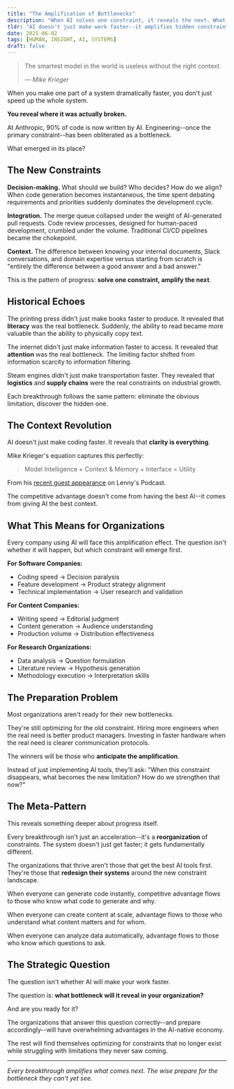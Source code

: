 ```yaml
---
title: "The Amplification of Bottlenecks"
description: "When AI solves one constraint, it reveals the next. What bottleneck will emerge when coding stops being the limitation?"
tldr: "AI doesn't just make work faster--it amplifies hidden constraints. At Anthropic, eliminating coding bottlenecks revealed decision-making, integration, and context as the real limitations. Every breakthrough follows this pattern: solve one constraint, amplify the next."
date: 2025-06-02
tags: [HUMAN, INSIGHT, AI, SYSTEMS]
draft: false
---
```


<blockquote class="featured-quote primary">
    <p>The smartest model in the world is useless without the right context.</p>
    <cite>— Mike Krieger</cite>
</blockquote>

When you make one part of a system dramatically faster, you don't just speed up the whole system.

**You reveal where it was actually broken.**

At Anthropic, 90% of code is now written by AI. Engineering--once the primary constraint--has been obliterated as a bottleneck.

What emerged in its place?

## The New Constraints

**Decision-making.** What should we build? Who decides? How do we align? When code generation becomes instantaneous, the time spent debating requirements and priorities suddenly dominates the development cycle.

**Integration.** The merge queue collapsed under the weight of AI-generated pull requests. Code review processes, designed for human-paced development, crumbled under the volume. Traditional CI/CD pipelines became the chokepoint.

**Context.** The difference between knowing your internal documents, Slack conversations, and domain expertise versus starting from scratch is "entirely the difference between a good answer and a bad answer."

This is the pattern of progress: **solve one constraint, amplify the next**.

## Historical Echoes

The printing press didn't just make books faster to produce. It revealed that **literacy** was the real bottleneck. Suddenly, the ability to read became more valuable than the ability to physically copy text.

The internet didn't just make information faster to access. It revealed that **attention** was the real bottleneck. The limiting factor shifted from information scarcity to information filtering.

Steam engines didn't just make transportation faster. They revealed that **logistics** and **supply chains** were the real constraints on industrial growth.

Each breakthrough follows the same pattern: eliminate the obvious limitation, discover the hidden one.

## The Context Revolution

AI doesn't just make coding faster. It reveals that **clarity is everything**.

Mike Krieger's equation captures this perfectly:

<blockquote class="featured-quote accent">
    <p>Model Intelligence + Context & Memory + Interface = Utility</p>
</blockquote>

From his [recent guest appearance](https://www.youtube.com/watch?v=DKrBGOFs0GY) on Lenny's Podcast.

The competitive advantage doesn't come from having the best AI--it comes from giving AI the best context.

## What This Means for Organizations

Every company using AI will face this amplification effect. The question isn't whether it will happen, but which constraint will emerge first.

**For Software Companies:**
- Coding speed → Decision paralysis
- Feature development → Product strategy alignment
- Technical implementation → User research and validation

**For Content Companies:**
- Writing speed → Editorial judgment
- Content generation → Audience understanding
- Production volume → Distribution effectiveness

**For Research Organizations:**
- Data analysis → Question formulation
- Literature review → Hypothesis generation
- Methodology execution → Interpretation skills

## The Preparation Problem

Most organizations aren't ready for their new bottlenecks.

They're still optimizing for the old constraint. Hiring more engineers when the real need is better product managers. Investing in faster hardware when the real need is clearer communication protocols.

The winners will be those who **anticipate the amplification**.

Instead of just implementing AI tools, they'll ask: "When this constraint disappears, what becomes the new limitation? How do we strengthen that now?"

## The Meta-Pattern

This reveals something deeper about progress itself.

Every breakthrough isn't just an acceleration--it's a **reorganization** of constraints. The system doesn't just get faster; it gets fundamentally different.

The organizations that thrive aren't those that get the best AI tools first. They're those that **redesign their systems** around the new constraint landscape.

When everyone can generate code instantly, competitive advantage flows to those who know what code to generate and why.

When everyone can create content at scale, advantage flows to those who understand what content matters and for whom.

When everyone can analyze data automatically, advantage flows to those who know which questions to ask.

## The Strategic Question

The question isn't whether AI will make your work faster.

The question is: **what bottleneck will it reveal in your organization?**

And are you ready for it?

The organizations that answer this question correctly--and prepare accordingly--will have overwhelming advantages in the AI-native economy.

The rest will find themselves optimizing for constraints that no longer exist while struggling with limitations they never saw coming.

---

*Every breakthrough amplifies what comes next. The wise prepare for the bottleneck they can't yet see.*